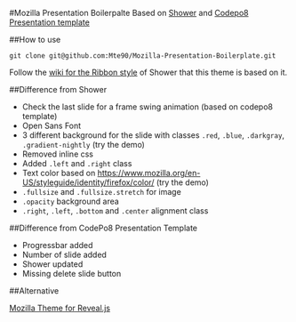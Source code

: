 #Mozilla Presentation Boilerpalte
Based on [Shower](https://github.com/shower/shower) and [Codepo8 Presentation template](https://github.com/codepo8/mozilla-presentation-templates)

##How to use

```
git clone git@github.com:Mte90/Mozilla-Presentation-Boilerplate.git
```

Follow the [wiki for the Ribbon style](https://github.com/shower/shower/wiki/Ribbon) of Shower that this theme is based on it.
 
##Difference from Shower

* Check the last slide for a frame swing animation (based on codepo8 template)
* Open Sans Font
* 3 different background for the slide with classes `.red`, `.blue`, `.darkgray`, `.gradient-nightly` (try the demo)
* Removed inline css
* Added `.left` and `.right` class
* Text color based on https://www.mozilla.org/en-US/styleguide/identity/firefox/color/ (try the demo)
* `.fullsize` and `.fullsize.stretch` for image
* `.opacity` background area
* `.right`, `.left`, `.bottom` and `.center` alignment class

##Difference from CodePo8 Presentation Template

* Progressbar added
* Number of slide added
* Shower updated
* Missing delete slide button

##Alternative

[Mozilla Theme for Reveal.js](https://github.com/Mte90/mozilla-theme-revealjs/)